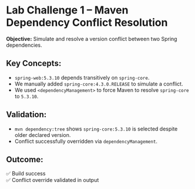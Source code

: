 # Lab Challenge 1 – Maven Dependency Conflict Resolution

**Objective:** Simulate and resolve a version conflict between two Spring dependencies.

## Key Concepts:
- `spring-web:5.3.10` depends transitively on `spring-core`.
- We manually added `spring-core:4.3.0.RELEASE` to simulate a conflict.
- We used `<dependencyManagement>` to force Maven to resolve `spring-core` to `5.3.10`.

## Validation:
- `mvn dependency:tree` shows `spring-core:5.3.10` is selected despite older declared version.
- Conflict successfully overridden via `dependencyManagement`.

## Outcome:
✅ Build success  
✅ Conflict override validated in output

